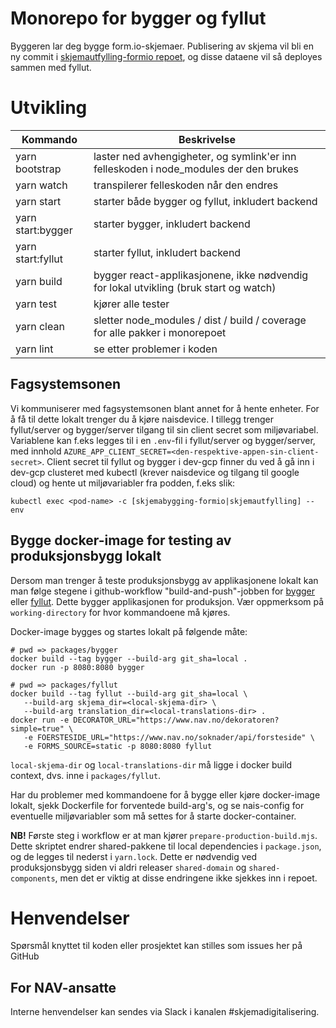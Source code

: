 # Monorepo for bygger og fyllut

Byggeren lar deg bygge form.io-skjemaer. Publisering av skjema vil bli en ny commit i
[skjemautfylling-formio repoet](https://github.com/navikt/skjemautfylling-formio),
og disse dataene vil så deployes sammen med fyllut.

# Utvikling

| Kommando  | Beskrivelse |
| ------------- | ------------- |
| yarn bootstrap  | laster ned avhengigheter, og symlink'er inn felleskoden i node_modules der den brukes |
| yarn watch  | transpilerer felleskoden når den endres |
| yarn start  | starter både bygger og fyllut, inkludert backend |
| yarn start:bygger  | starter bygger, inkludert backend |
| yarn start:fyllut  | starter fyllut, inkludert backend |
| yarn build  | bygger react-applikasjonene, ikke nødvendig for lokal utvikling (bruk start og watch) |
| yarn test  | kjører alle tester |
| yarn clean  | sletter node_modules / dist / build / coverage for alle pakker i monorepoet |
| yarn lint  | se etter problemer i koden |

## Fagsystemsonen
Vi kommuniserer med fagsystemsonen blant annet for å hente enheter. For å få til dette lokalt trenger du å kjøre naisdevice. I tillegg trenger fyllut/server og bygger/server tilgang til sin client secret som miljøvariabel. Variablene kan f.eks legges til i en `.env`-fil i fyllut/server og bygger/server, med innhold `AZURE_APP_CLIENT_SECRET=<den-respektive-appen-sin-client-secret>`. Client secret til fyllut og bygger i dev-gcp finner du ved å gå inn i dev-gcp clusteret med kubectl (krever naisdevice og tilgang til google cloud) og hente ut miljøvariabler fra podden, f.eks slik:

`kubectl exec <pod-name> -c [skjemabygging-formio|skjemautfylling] -- env`

## Bygge docker-image for testing av produksjonsbygg lokalt

Dersom man trenger å teste produksjonsbygg av applikasjonene lokalt kan man følge stegene i github-workflow
"build-and-push"-jobben for
[bygger](https://github.com/navikt/skjemabygging-formio/blob/master/.github/workflows/build-and-test.yaml#L34) eller
[fyllut](https://github.com/navikt/skjemautfylling-formio/blob/master/.github/workflows/deploy-fyllut.yaml#L32).
Dette bygger applikasjonen for produksjon. Vær oppmerksom på ```working-directory``` for hvor kommandoene må kjøres.

Docker-image bygges og startes lokalt på følgende måte:

    # pwd => packages/bygger
    docker build --tag bygger --build-arg git_sha=local .
    docker run -p 8080:8080 bygger

    # pwd => packages/fyllut
    docker build --tag fyllut --build-arg git_sha=local \
       --build-arg skjema_dir=<local-skjema-dir> \
       --build-arg translation_dir=<local-translations-dir> .
    docker run -e DECORATOR_URL="https://www.nav.no/dekoratoren?simple=true" \
       -e FOERSTESIDE_URL="https://www.nav.no/soknader/api/forsteside" \
       -e FORMS_SOURCE=static -p 8080:8080 fyllut

```local-skjema-dir``` og ```local-translations-dir``` må ligge i docker build context,
dvs. inne i ```packages/fyllut```.

Har du problemer med kommandoene for å bygge eller kjøre docker-image lokalt, sjekk Dockerfile for forventede
build-arg's, og se nais-config for eventuelle miljøvariabler som må settes for å starte docker-container.

**NB!** Første steg i workflow er at man kjører ```prepare-production-build.mjs```. Dette skriptet endrer shared-pakkene
til local dependencies i ```package.json```, og de legges til nederst i ```yarn.lock```.
Dette er nødvendig ved produksjonsbygg siden vi aldri releaser ```shared-domain``` og ```shared-components```,
men det er viktig at disse endringene ikke sjekkes inn i repoet.

# Henvendelser

Spørsmål knyttet til koden eller prosjektet kan stilles som issues her på GitHub

## For NAV-ansatte

Interne henvendelser kan sendes via Slack i kanalen #skjemadigitalisering.

